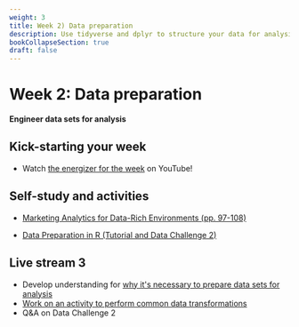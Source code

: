```yaml
---
weight: 3
title: Week 2) Data preparation
description: Use tidyverse and dplyr to structure your data for analysis, and generate data reports using R Markdown.
bookCollapseSection: true
draft: false
---
```


# Week 2: Data preparation

__Engineer data sets for analysis__

## Kick-starting your week
- Watch [the energizer for the week](https://youtu.be/tctr4GgrD4w) on YouTube!

## Self-study and activities
- [Marketing Analytics for Data-Rich Environments (pp. 97-108)](http://dx.doi.org/10.1509/jm.15.0413)
<!--- The ITO (input-transformation-output) process
- Zooming in on "transformation": common data operations (and how they're related to different data set types)-->
- [Data Preparation in R (Tutorial and Data Challenge 2)](docs/tutorials/data-preparation)
<!--- Video: data set engineering (Hannes)
-->

## Live stream 3
- Develop understanding for [why it's necessary to prepare data sets for analysis](https://youtu.be/z_Hh1jlL1Ac)
- [Work on an activity to perform common data transformations](activity.md)
- Q&A on Data Challenge 2


<!--- Ethics in scraping and APIs *live*
-->
